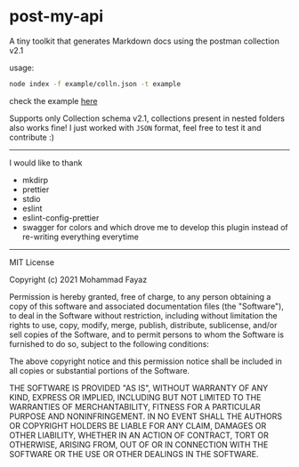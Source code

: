 # post-my-api

A tiny toolkit that generates Markdown docs using the postman collection v2.1

usage:

```bash
node index -f example/colln.json -t example
```

check the example [here](example/docs/post-my-api.md)

Supports only Collection schema v2.1, collections present in nested folders also works fine!
I just worked with `JSON` format, feel free to test it and contribute :)

---

I would like to thank

- mkdirp
- prettier
- stdio
- eslint
- eslint-config-prettier
- swagger for colors and which drove me to develop this plugin instead of re-writing everything everytime

---

MIT License

Copyright (c) 2021 Mohammad Fayaz

Permission is hereby granted, free of charge, to any person obtaining a copy
of this software and associated documentation files (the "Software"), to deal
in the Software without restriction, including without limitation the rights
to use, copy, modify, merge, publish, distribute, sublicense, and/or sell
copies of the Software, and to permit persons to whom the Software is
furnished to do so, subject to the following conditions:

The above copyright notice and this permission notice shall be included in all
copies or substantial portions of the Software.

THE SOFTWARE IS PROVIDED "AS IS", WITHOUT WARRANTY OF ANY KIND, EXPRESS OR
IMPLIED, INCLUDING BUT NOT LIMITED TO THE WARRANTIES OF MERCHANTABILITY,
FITNESS FOR A PARTICULAR PURPOSE AND NONINFRINGEMENT. IN NO EVENT SHALL THE
AUTHORS OR COPYRIGHT HOLDERS BE LIABLE FOR ANY CLAIM, DAMAGES OR OTHER
LIABILITY, WHETHER IN AN ACTION OF CONTRACT, TORT OR OTHERWISE, ARISING FROM,
OUT OF OR IN CONNECTION WITH THE SOFTWARE OR THE USE OR OTHER DEALINGS IN THE
SOFTWARE.
